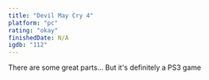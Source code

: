 ```yaml
---
title: "Devil May Cry 4"
platform: "pc"
rating: "okay"
finishedDate: N/A
igdb: "112"
---
```


There are some great parts... But it's definitely a PS3 game

